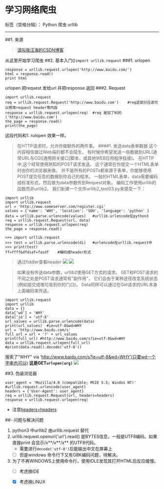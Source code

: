 # 学习网络爬虫

标签（空格分隔）： Python 爬虫 urllib

---

##1. 来源
> [请叫我汪海的CSDN博客](http://blog.csdn.net/pleasecallmewhy/article/details/8923067)

从这里开始学习爬虫
##2. 基本入门()`import urllib.request`
###1. urlopen
```
response = urllib.request.urlopen('http://www.baidu.com/')  
html = response.read()  
print html  
```
urlopen 把request 发给url 并把response 返回
###2. Request
```
import urllib.request
req = urllib.request.Request('http://www.baidu.com')    #req这部分应该可以修改request header等内容
response = urllib.request.urlopen(req)  #req 是加了料的('http://www.baidu.com')
the_page = response.read()    
print(the_page)
```
这段代码和1. rulopen 效果一样。
> 在HTTP请求时，允许你做额外的两件事。
> ####1. 发送data表单数据
这个内容相信做过Web端的都不会陌生，
有时候你希望发送一些数据到URL(通常URL与CGI[通用网关接口]脚本，或其他WEB应用程序挂接)。
在HTTP中,这个经常使用熟知的POST请求发送。
这个通常在你提交一个HTML表单时由你的浏览器来做。
并不是所有的POSTs都来源于表单，你能够使用POST提交任意的数据到你自己的程序。
一般的HTML表单，data需要编码成标准形式。然后做为data参数传到Request对象。
编码工作使用urllib的函数而非urllib2。
我们新建一个文件urllib2_test03.py来感受一下：

```
import urllib
import urllib.request
url = 'http://www.someserver.com/register.cgi'
values = {'name': 'WHY', 'location': 'SDU', 'language': 'python' }
data = urllib.parse.urlencode(values)   #urllib.urlencode在python3
req = urllib.request.Request(url, data)
response = urllib.request.urlopen(req)
the_page = response.read()
```
```
>>> import urllib.request
>>> test = urllib.parse.urlencode(di)   #urlencode在urllib.request中
>>> print(test)
ff=ffff&dfdsaf=fasdf    #编码成header形式
```

> 通过fiddler查看header
![](http://7xlyu9.com1.z0.glb.clouddn.com/15-9-23/67467394.jpg)
![](http://7xlyu9.com1.z0.glb.clouddn.com/15-9-23/58314171.jpg)

> 如果没有传送data参数，urllib2使用GET方式的请求。
GET和POST请求的不同之处是POST请求通常有"副作用"，
它们会由于某种途径改变系统状态(例如提交成堆垃圾到你的门口)。
Data同样可以通过在Get请求的URL本身上面编码来传送。

```
import urllib.request    
import urllib  
data = {}  
data['wd'] = 'WHY'    
data['ie'] = 'utf-8'
url_values = urllib.parse.urlencode(data)    
print(url_values)  #ie=utf-8&wd=WHY
url = 'http://www.baidu.com/s'    
full_url = url + '?' + url_values  
print(full_url) #http://www.baidu.com/s?ie=utf-8&wd=WHY
data = urllib.request.urlopen(full_url)   
#print(data.read().decode('utf-8')) 
```
搜索了“WHY” via ‘http://www.baidu.com/s?ie=utf-8&wd=WHY’(只要wd一个字串也可以)
**这是GET`urlopen(arg)`**
![](http://7xlyu9.com1.z0.glb.clouddn.com/15-9-23/90523066.jpg)

##3. 伪装浏览器
```
user_agent = 'Mozilla/4.0 (compatible; MSIE 5.5; Windos NT)'
#urllib.request.urlencode(user_agent)
headers = {'User-Agent': user_agent}	
req = urllib.request.Request(url, headers=headers)  
response = urllib.request.urlopen(req)
```
- 注意[headers=headers](http://stackoverflow.com/questions/22403871/content-length-should-be-specified-for-iterable-data-of-type-class-dict)

##- 问题与解决问题

1. python3 中urllib2 由urllib.request 替代
2. urllib.request.openurl('url').read() 是BYTES信息，一般是UTF8编码。如果直接print 会显示/x**/x**/x** 的UTF8代码。
    - 需要进行`decode('utf-8')`后能输出中文在屏幕上
    - [ ] 但是windows 命令行下又有GBK编码问题，待解决。
3. 为了不再WINDOWS上使用命令行，使用IDLE发现其打开HTML后反应缓慢。
    - [ ] 考虑换IDE
    - [X] 考虑换LINUX





